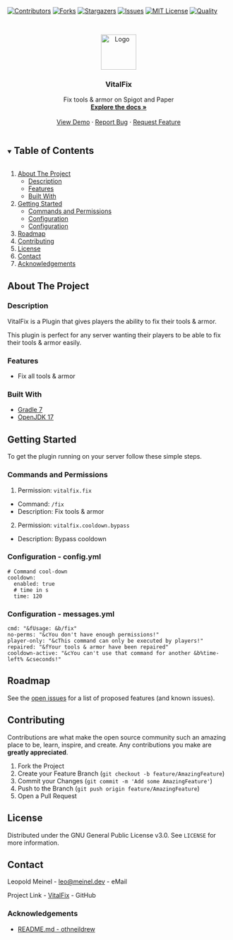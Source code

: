 <!-- PROJECT SHIELDS -->

[![Contributors][contributors-shield]][contributors-url]
[![Forks][forks-shield]][forks-url]
[![Stargazers][stars-shield]][stars-url]
[![Issues][issues-shield]][issues-url]
[![MIT License][license-shield]][license-url]
[![Quality][quality-shield]][quality-url]

<!-- PROJECT LOGO -->
<!--suppress ALL -->
<br />
<p align="center">
  <a href="https://github.com/LeoMeinel/VitalFix">
    <img src="images/logo.png" alt="Logo" width="80" height="80">
  </a>

<h3 align="center">VitalFix</h3>

  <p align="center">
    Fix tools & armor on Spigot and Paper
    <br />
    <a href="https://github.com/LeoMeinel/VitalFix"><strong>Explore the docs »</strong></a>
    <br />
    <br />
    <a href="https://github.com/LeoMeinel/VitalFix">View Demo</a>
    ·
    <a href="https://github.com/LeoMeinel/VitalFix/issues">Report Bug</a>
    ·
    <a href="https://github.com/LeoMeinel/VitalFix/issues">Request Feature</a>
  </p>

<!-- TABLE OF CONTENTS -->
<details open="open">
  <summary><h2 style="display: inline-block">Table of Contents</h2></summary>
  <ol>
    <li>
      <a href="#about-the-project">About The Project</a>
      <ul>
        <li><a href="#description">Description</a></li>
        <li><a href="#features">Features</a></li>
        <li><a href="#built-with">Built With</a></li>
      </ul>
    </li>
    <li>
      <a href="#getting-started">Getting Started</a>
      <ul>
        <li><a href="#commands-and-permissions">Commands and Permissions</a></li>
        <li><a href="#configuration - config.yml">Configuration</a></li>
		<li><a href="#configuration - messages.yml">Configuration</a></li>
      </ul>
    </li>
    <li><a href="#roadmap">Roadmap</a></li>
    <li><a href="#contributing">Contributing</a></li>
    <li><a href="#license">License</a></li>
    <li><a href="#contact">Contact</a></li>
    <li><a href="#acknowledgements">Acknowledgements</a></li>
  </ol>
</details>

<!-- ABOUT THE PROJECT -->

## About The Project

### Description

VitalFix is a Plugin that gives players the ability to fix their tools & armor.

This plugin is perfect for any server wanting their players to be able to fix their tools & armor easily.

### Features

- Fix all tools & armor

### Built With

- [Gradle 7](https://docs.gradle.org/7.4/release-notes.html)
- [OpenJDK 17](https://openjdk.java.net/projects/jdk/17/)

<!-- GETTING STARTED -->

## Getting Started

To get the plugin running on your server follow these simple steps.

### Commands and Permissions

1. Permission: `vitalfix.fix`

- Command: `/fix`
- Description: Fix tools & armor

2. Permission: `vitalfix.cooldown.bypass`

- Description: Bypass cooldown

### Configuration - config.yml

```
# Command cool-down
cooldown:
  enabled: true
  # time in s
  time: 120
```

### Configuration - messages.yml

```
cmd: "&fUsage: &b/fix"
no-perms: "&cYou don't have enough permissions!"
player-only: "&cThis command can only be executed by players!"
repaired: "&fYour tools & armor have been repaired"
cooldown-active: "&cYou can't use that command for another &b%time-left% &cseconds!"
```

<!-- ROADMAP -->

## Roadmap

See the [open issues](https://github.com/LeoMeinel/VitalFix/issues) for a list of proposed features (and known
issues).

<!-- CONTRIBUTING -->

## Contributing

Contributions are what make the open source community such an amazing place to be, learn, inspire, and create. Any
contributions you make are **greatly appreciated**.

1. Fork the Project
2. Create your Feature Branch (`git checkout -b feature/AmazingFeature`)
3. Commit your Changes (`git commit -m 'Add some AmazingFeature'`)
4. Push to the Branch (`git push origin feature/AmazingFeature`)
5. Open a Pull Request

<!-- LICENSE -->

## License

Distributed under the GNU General Public License v3.0. See `LICENSE` for more information.

<!-- CONTACT -->

## Contact

Leopold Meinel - [leo@meinel.dev](mailto:leo@meinel.dev) - eMail

Project Link - [VitalFix](https://github.com/LeoMeinel/VitalFix) - GitHub

<!-- ACKNOWLEDGEMENTS -->

### Acknowledgements

- [README.md - othneildrew](https://github.com/othneildrew/Best-README-Template)

<!-- MARKDOWN LINKS & IMAGES -->

[contributors-shield]: https://img.shields.io/github/contributors-anon/LeoMeinel/VitalFix?style=for-the-badge
[contributors-url]: https://github.com/LeoMeinel/VitalFix/graphs/contributors
[forks-shield]: https://img.shields.io/github/forks/LeoMeinel/VitalFix?label=Forks&style=for-the-badge
[forks-url]: https://github.com/LeoMeinel/VitalFix/network/members
[stars-shield]: https://img.shields.io/github/stars/LeoMeinel/VitalFix?style=for-the-badge
[stars-url]: https://github.com/LeoMeinel/VitalFix/stargazers
[issues-shield]: https://img.shields.io/github/issues/LeoMeinel/VitalFix?style=for-the-badge
[issues-url]: https://github.com/LeoMeinel/VitalFix/issues
[license-shield]: https://img.shields.io/github/license/LeoMeinel/VitalFix?style=for-the-badge
[license-url]: https://github.com/LeoMeinel/VitalFix/blob/main/LICENSE
[quality-shield]: https://img.shields.io/codefactor/grade/github/LeoMeinel/VitalFix?style=for-the-badge
[quality-url]: https://www.codefactor.io/repository/github/LeoMeinel/VitalFix
